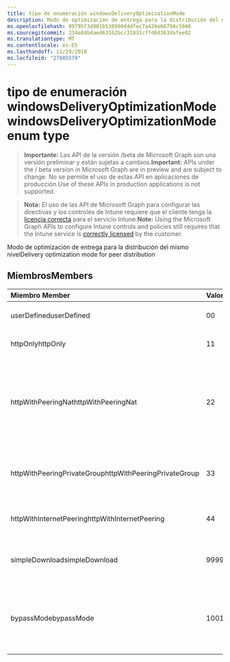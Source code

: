 ```yaml
---
title: tipo de enumeración windowsDeliveryOptimizationMode
description: Modo de optimización de entrega para la distribución del mismo nivel
ms.openlocfilehash: 99795f3d901b538990d4dfec7a426e66794c5946
ms.sourcegitcommit: 334e84b4aed63162bcc31831cffd6d363dafee02
ms.translationtype: MT
ms.contentlocale: es-ES
ms.lasthandoff: 11/29/2018
ms.locfileid: "27085579"
---
```

# <a name="windowsdeliveryoptimizationmode-enum-type"></a><span data-ttu-id="87c4b-103">tipo de enumeración windowsDeliveryOptimizationMode</span><span class="sxs-lookup"><span data-stu-id="87c4b-103">windowsDeliveryOptimizationMode enum type</span></span>

> <span data-ttu-id="87c4b-104">**Importante:** Las API de la versión /beta de Microsoft Graph son una versión preliminar y están sujetas a cambios.</span><span class="sxs-lookup"><span data-stu-id="87c4b-104">**Important:** APIs under the / beta version in Microsoft Graph are in preview and are subject to change.</span></span> <span data-ttu-id="87c4b-105">No se permite el uso de estas API en aplicaciones de producción.</span><span class="sxs-lookup"><span data-stu-id="87c4b-105">Use of these APIs in production applications is not supported.</span></span>

> <span data-ttu-id="87c4b-106">**Nota:** El uso de las API de Microsoft Graph para configurar las directivas y los controles de Intune requiere que el cliente tenga la [licencia correcta](https://go.microsoft.com/fwlink/?linkid=839381) para el servicio Intune.</span><span class="sxs-lookup"><span data-stu-id="87c4b-106">**Note:** Using the Microsoft Graph APIs to configure Intune controls and policies still requires that the Intune service is [correctly licensed](https://go.microsoft.com/fwlink/?linkid=839381) by the customer.</span></span>

<span data-ttu-id="87c4b-107">Modo de optimización de entrega para la distribución del mismo nivel</span><span class="sxs-lookup"><span data-stu-id="87c4b-107">Delivery optimization mode for peer distribution</span></span>
## <a name="members"></a><span data-ttu-id="87c4b-108">Miembros</span><span class="sxs-lookup"><span data-stu-id="87c4b-108">Members</span></span>
|<span data-ttu-id="87c4b-109">Miembro	</span><span class="sxs-lookup"><span data-stu-id="87c4b-109">Member</span></span>|<span data-ttu-id="87c4b-110">Valor</span><span class="sxs-lookup"><span data-stu-id="87c4b-110">Value</span></span>|<span data-ttu-id="87c4b-111">Descripción</span><span class="sxs-lookup"><span data-stu-id="87c4b-111">Description</span></span>|
|:---|:---|:---|
|<span data-ttu-id="87c4b-112">userDefined</span><span class="sxs-lookup"><span data-stu-id="87c4b-112">userDefined</span></span>|<span data-ttu-id="87c4b-113">0</span><span class="sxs-lookup"><span data-stu-id="87c4b-113">0</span></span>|<span data-ttu-id="87c4b-114">Permitir al usuario que establezca.</span><span class="sxs-lookup"><span data-stu-id="87c4b-114">Allow the user to set.</span></span>|
|<span data-ttu-id="87c4b-115">httpOnly</span><span class="sxs-lookup"><span data-stu-id="87c4b-115">httpOnly</span></span>|<span data-ttu-id="87c4b-116">1</span><span class="sxs-lookup"><span data-stu-id="87c4b-116">1</span></span>|<span data-ttu-id="87c4b-117">HTTP sólo, sin interconexión</span><span class="sxs-lookup"><span data-stu-id="87c4b-117">HTTP only, no peering</span></span>|
|<span data-ttu-id="87c4b-118">httpWithPeeringNat</span><span class="sxs-lookup"><span data-stu-id="87c4b-118">httpWithPeeringNat</span></span>|<span data-ttu-id="87c4b-119">2</span><span class="sxs-lookup"><span data-stu-id="87c4b-119">2</span></span>|<span data-ttu-id="87c4b-120">Predeterminado del sistema operativo – Http mezcla con interconexión detrás de la misma traductor de direcciones de red</span><span class="sxs-lookup"><span data-stu-id="87c4b-120">OS default – Http blended with peering behind the same network address translator</span></span>|
|<span data-ttu-id="87c4b-121">httpWithPeeringPrivateGroup</span><span class="sxs-lookup"><span data-stu-id="87c4b-121">httpWithPeeringPrivateGroup</span></span>|<span data-ttu-id="87c4b-122">3</span><span class="sxs-lookup"><span data-stu-id="87c4b-122">3</span></span>|<span data-ttu-id="87c4b-123">Mezcla de HTTP con interconexión a través de un grupo privado</span><span class="sxs-lookup"><span data-stu-id="87c4b-123">HTTP blended with peering across a private group</span></span>|
|<span data-ttu-id="87c4b-124">httpWithInternetPeering</span><span class="sxs-lookup"><span data-stu-id="87c4b-124">httpWithInternetPeering</span></span>|<span data-ttu-id="87c4b-125">4</span><span class="sxs-lookup"><span data-stu-id="87c4b-125">4</span></span>|<span data-ttu-id="87c4b-126">HTTP mezclado con interconexión de Internet</span><span class="sxs-lookup"><span data-stu-id="87c4b-126">HTTP blended with Internet peering</span></span>|
|<span data-ttu-id="87c4b-127">simpleDownload</span><span class="sxs-lookup"><span data-stu-id="87c4b-127">simpleDownload</span></span>|<span data-ttu-id="87c4b-128">99</span><span class="sxs-lookup"><span data-stu-id="87c4b-128">99</span></span>|<span data-ttu-id="87c4b-129">Modo de descarga simple con ningún interconexión</span><span class="sxs-lookup"><span data-stu-id="87c4b-129">Simple download mode with no peering</span></span>|
|<span data-ttu-id="87c4b-130">bypassMode</span><span class="sxs-lookup"><span data-stu-id="87c4b-130">bypassMode</span></span>|<span data-ttu-id="87c4b-131">100</span><span class="sxs-lookup"><span data-stu-id="87c4b-131">100</span></span>|<span data-ttu-id="87c4b-132">Modo de derivación.</span><span class="sxs-lookup"><span data-stu-id="87c4b-132">Bypass mode.</span></span> <span data-ttu-id="87c4b-133">No use la optimización de entrega y usar BITS en su lugar</span><span class="sxs-lookup"><span data-stu-id="87c4b-133">Do not use Delivery Optimization and use BITS instead</span></span>|





